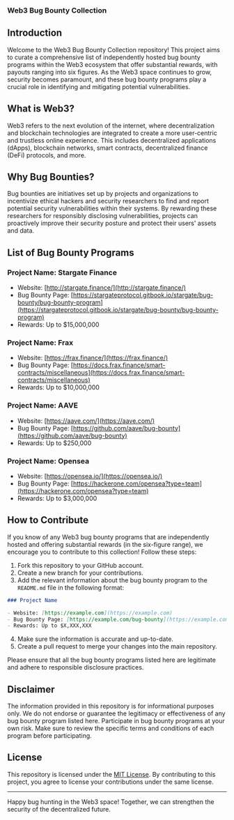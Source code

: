 ### Web3 Bug Bounty Collection

## Introduction

Welcome to the Web3 Bug Bounty Collection repository! This project aims to curate a comprehensive list of independently hosted bug bounty programs within the Web3 ecosystem that offer substantial rewards, with payouts ranging into six figures. As the Web3 space continues to grow, security becomes paramount, and these bug bounty programs play a crucial role in identifying and mitigating potential vulnerabilities.

## What is Web3?

Web3 refers to the next evolution of the internet, where decentralization and blockchain technologies are integrated to create a more user-centric and trustless online experience. This includes decentralized applications (dApps), blockchain networks, smart contracts, decentralized finance (DeFi) protocols, and more.

## Why Bug Bounties?

Bug bounties are initiatives set up by projects and organizations to incentivize ethical hackers and security researchers to find and report potential security vulnerabilities within their systems. By rewarding these researchers for responsibly disclosing vulnerabilities, projects can proactively improve their security posture and protect their users' assets and data.

## List of Bug Bounty Programs

### Project Name: Stargate Finance

- Website: [http://stargate.finance/](http://stargate.finance/)
- Bug Bounty Page: [https://stargateprotocol.gitbook.io/stargate/bug-bounty/bug-bounty-program](https://stargateprotocol.gitbook.io/stargate/bug-bounty/bug-bounty-program)
- Rewards: Up to $15,000,000

### Project Name: Frax

- Website: [https://frax.finance/](https://frax.finance/)
- Bug Bounty Page: [https://docs.frax.finance/smart-contracts/miscellaneous](https://docs.frax.finance/smart-contracts/miscellaneous)
- Rewards: Up to $10,000,000

### Project Name: AAVE

- Website: [https://aave.com/](https://aave.com/)
- Bug Bounty Page: [https://github.com/aave/bug-bounty](https://github.com/aave/bug-bounty)
- Rewards: Up to $250,000

### Project Name: Opensea

- Website: [https://opensea.io/](https://opensea.io/)
- Bug Bounty Page: [https://hackerone.com/opensea?type=team](https://hackerone.com/opensea?type=team)
- Rewards: Up to $3,000,000

## How to Contribute

If you know of any Web3 bug bounty programs that are independently hosted and offering substantial rewards (in the six-figure range), we encourage you to contribute to this collection! Follow these steps:

1. Fork this repository to your GitHub account.
2. Create a new branch for your contributions.
3. Add the relevant information about the bug bounty program to the `README.md` file in the following format:

```markdown
### Project Name

- Website: [https://example.com](https://example.com)
- Bug Bounty Page: [https://example.com/bug-bounty](https://example.com/bug-bounty)
- Rewards: Up to $X,XXX,XXX
```

4. Make sure the information is accurate and up-to-date.
5. Create a pull request to merge your changes into the main repository.

Please ensure that all the bug bounty programs listed here are legitimate and adhere to responsible disclosure practices.

## Disclaimer

The information provided in this repository is for informational purposes only. We do not endorse or guarantee the legitimacy or effectiveness of any bug bounty program listed here. Participate in bug bounty programs at your own risk. Make sure to review the specific terms and conditions of each program before participating.

## License

This repository is licensed under the [MIT License](LICENSE). By contributing to this project, you agree to license your contributions under the same license.

---

Happy bug hunting in the Web3 space! Together, we can strengthen the security of the decentralized future.